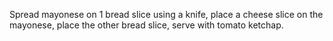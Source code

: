 Spread mayonese on 1 bread slice using a knife, place a cheese slice on the mayonese, place the other bread slice, serve with tomato ketchap.